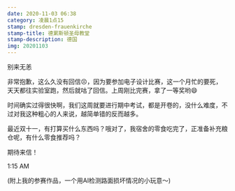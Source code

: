 ```yaml
---
date: 2020-11-03 06:38
category: 凌晨1点15
stamp: dresden-frauenkirche
stamp-title: 德累斯顿圣母教堂
stamp-description: 德国
img: 20201103
---
```


<p>
别来无恙

非常抱歉，这么久没有回信😣，因为要参加电子设计比赛，这一个月忙的要死，天天都往实验室跑，然后就咕了回信。上周刚比完赛，拿了一等奖哟😄

时间确实过得很快啊，我们这周就要进行期中考试，都是开卷的，没什么难度，不过对我这种粗心的人来说，越简单错的反而越多。

最近双十一，有打算买什么东西吗？哦对了，我宿舍的零食吃完了，正准备补充粮仓呢，有什么零食推荐吗？

期待来信！

1:15 AM

(附上我的参赛作品，一个用AI检测路面损坏情况的小玩意～)
</p>